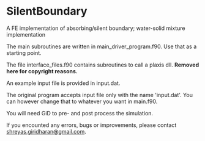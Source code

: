 # SilentBoundary
A FE implementation of absorbing/silent boundary; water-solid mixture implementation

The main subroutines are written in main_driver_program.f90. Use that as a starting point.

The file interface_files.f90 contains subroutines to call a plaxis dll. **Removed here for copyright reasons.**

An example input file is provided in input.dat.

The original program accepts input file only with the name 'input.dat'. You can however change that to whatever you want in main.f90.

You will need GiD to pre- and post process the simulation.

If you encounted any errors, bugs or improvements, please contact shreyas.giridharan@gmail.com.

